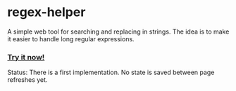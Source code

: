 # regex-helper
A simple web tool for searching and replacing in strings. The idea is to make it easier to handle long regular expressions.
### [Try it now!](https://den1s0v.github.io/regex-helper/src/index.html)

Status: There is a first implementation. No state is saved between page refreshes yet.
